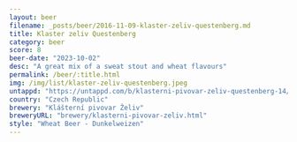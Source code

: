 ```yaml
---
layout: beer
filename: _posts/beer/2016-11-09-klaster-zeliv-questenberg.md
title: Klaster zeliv Questenberg
category: beer
score: 8
beer-date: "2023-10-02"
desc: "A great mix of a sweat stout and wheat flavours"
permalink: /beer/:title.html
img: /img/list/klaster-zeliv-questenberg.jpeg
untappd: "https://untappd.com/b/klasterni-pivovar-zeliv-questenberg-14/3102069"
country: "Czech Republic"
brewery: "Klášterní pivovar Želiv"
breweryURL: "brewery/klasterni-pivovar-zeliv.html"
style: "Wheat Beer - Dunkelweizen"
---
```

